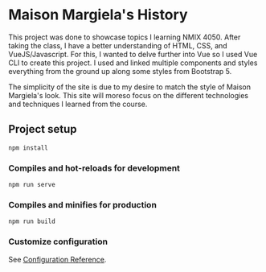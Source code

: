 # Maison Margiela's History

This project was done to showcase topics I learning NMIX 4050. After taking the class, I have a better understanding
of HTML, CSS, and VueJS/Javascript. For this, I wanted to delve further into Vue so I used Vue CLI to create this project.
I used and linked multiple components and styles everything from the ground up along some styles from Bootstrap 5.

The simplicity of the site is due to my desire to match the style of Maison Margiela's look. This site will moreso focus
on the different technologies and techniques I learned from the course.

## Project setup

``` shell
npm install
```

### Compiles and hot-reloads for development

```shell
npm run serve
```

### Compiles and minifies for production

```shell
npm run build
```

### Customize configuration

See [Configuration Reference](https://cli.vuejs.org/config/).
